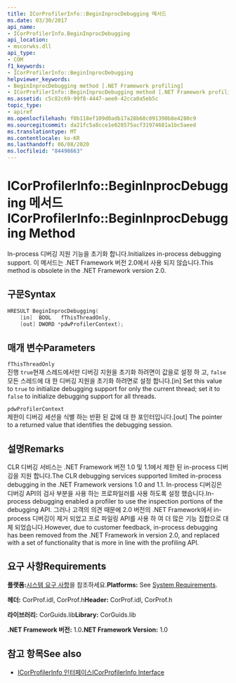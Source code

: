 ```yaml
---
title: ICorProfilerInfo::BeginInprocDebugging 메서드
ms.date: 03/30/2017
api_name:
- ICorProfilerInfo.BeginInprocDebugging
api_location:
- mscorwks.dll
api_type:
- COM
f1_keywords:
- ICorProfilerInfo::BeginInprocDebugging
helpviewer_keywords:
- BeginInprocDebugging method [.NET Framework profiling]
- ICorProfilerInfo::BeginInprocDebugging method [.NET Framework profiling]
ms.assetid: c5c82c69-99f8-4447-aee0-42cca0a5eb5c
topic_type:
- apiref
ms.openlocfilehash: f0b118ef109d0adb17a28b60c091390b8e4280c9
ms.sourcegitcommit: da21fc5a8cce1e028575acf31974681a1bc5aeed
ms.translationtype: MT
ms.contentlocale: ko-KR
ms.lasthandoff: 06/08/2020
ms.locfileid: "84498663"
---
```

# <a name="icorprofilerinfobegininprocdebugging-method"></a><span data-ttu-id="dca89-102">ICorProfilerInfo::BeginInprocDebugging 메서드</span><span class="sxs-lookup"><span data-stu-id="dca89-102">ICorProfilerInfo::BeginInprocDebugging Method</span></span>
<span data-ttu-id="dca89-103">In-process 디버깅 지원 기능을 초기화 합니다.</span><span class="sxs-lookup"><span data-stu-id="dca89-103">Initializes in-process debugging support.</span></span> <span data-ttu-id="dca89-104">이 메서드는 .NET Framework 버전 2.0에서 사용 되지 않습니다.</span><span class="sxs-lookup"><span data-stu-id="dca89-104">This method is obsolete in the .NET Framework version 2.0.</span></span>  
  
## <a name="syntax"></a><span data-ttu-id="dca89-105">구문</span><span class="sxs-lookup"><span data-stu-id="dca89-105">Syntax</span></span>  
  
```cpp  
HRESULT BeginInprocDebugging(  
    [in]  BOOL   fThisThreadOnly,  
    [out] DWORD *pdwProfilerContext);  
```  
  
## <a name="parameters"></a><span data-ttu-id="dca89-106">매개 변수</span><span class="sxs-lookup"><span data-stu-id="dca89-106">Parameters</span></span>  
 `fThisThreadOnly`  
 <span data-ttu-id="dca89-107">진행 `true`현재 스레드에서만 디버깅 지원을 초기화 하려면이 값을로 설정 하 고, `false` 모든 스레드에 대 한 디버깅 지원을 초기화 하려면로 설정 합니다.</span><span class="sxs-lookup"><span data-stu-id="dca89-107">[in] Set this value to `true` to initialize debugging support for only the current thread; set it to `false` to initialize debugging support for all threads.</span></span>  
  
 `pdwProfilerContext`  
 <span data-ttu-id="dca89-108">제한이 디버깅 세션을 식별 하는 반환 된 값에 대 한 포인터입니다.</span><span class="sxs-lookup"><span data-stu-id="dca89-108">[out] The pointer to a returned value that identifies the debugging session.</span></span>  
  
## <a name="remarks"></a><span data-ttu-id="dca89-109">설명</span><span class="sxs-lookup"><span data-stu-id="dca89-109">Remarks</span></span>  
 <span data-ttu-id="dca89-110">CLR 디버깅 서비스는 .NET Framework 버전 1.0 및 1.1에서 제한 된 in-process 디버깅을 지원 합니다.</span><span class="sxs-lookup"><span data-stu-id="dca89-110">The CLR debugging services supported limited in-process debugging in the .NET Framework versions 1.0 and 1.1.</span></span> <span data-ttu-id="dca89-111">In-process 디버깅은 디버깅 API의 검사 부분을 사용 하는 프로파일러를 사용 하도록 설정 했습니다.</span><span class="sxs-lookup"><span data-stu-id="dca89-111">In-process debugging enabled a profiler to use the inspection portions of the debugging API.</span></span> <span data-ttu-id="dca89-112">그러나 고객의 의견 때문에 2.0 버전의 .NET Framework에서 in-process 디버깅이 제거 되었고 프로 파일링 API를 사용 하 여 더 많은 기능 집합으로 대체 되었습니다.</span><span class="sxs-lookup"><span data-stu-id="dca89-112">However, due to customer feedback, in-process debugging has been removed from the .NET Framework in version 2.0, and replaced with a set of functionality that is more in line with the profiling API.</span></span>  
  
## <a name="requirements"></a><span data-ttu-id="dca89-113">요구 사항</span><span class="sxs-lookup"><span data-stu-id="dca89-113">Requirements</span></span>  
 <span data-ttu-id="dca89-114">**플랫폼:**[시스템 요구 사항](../../get-started/system-requirements.md)을 참조하세요.</span><span class="sxs-lookup"><span data-stu-id="dca89-114">**Platforms:** See [System Requirements](../../get-started/system-requirements.md).</span></span>  
  
 <span data-ttu-id="dca89-115">**헤더:** CorProf.idl, CorProf.h</span><span class="sxs-lookup"><span data-stu-id="dca89-115">**Header:** CorProf.idl, CorProf.h</span></span>  
  
 <span data-ttu-id="dca89-116">**라이브러리:** CorGuids.lib</span><span class="sxs-lookup"><span data-stu-id="dca89-116">**Library:** CorGuids.lib</span></span>  
  
 <span data-ttu-id="dca89-117">**.NET Framework 버전:** 1.0</span><span class="sxs-lookup"><span data-stu-id="dca89-117">**.NET Framework Version:** 1.0</span></span>  
  
## <a name="see-also"></a><span data-ttu-id="dca89-118">참고 항목</span><span class="sxs-lookup"><span data-stu-id="dca89-118">See also</span></span>

- [<span data-ttu-id="dca89-119">ICorProfilerInfo 인터페이스</span><span class="sxs-lookup"><span data-stu-id="dca89-119">ICorProfilerInfo Interface</span></span>](icorprofilerinfo-interface.md)
